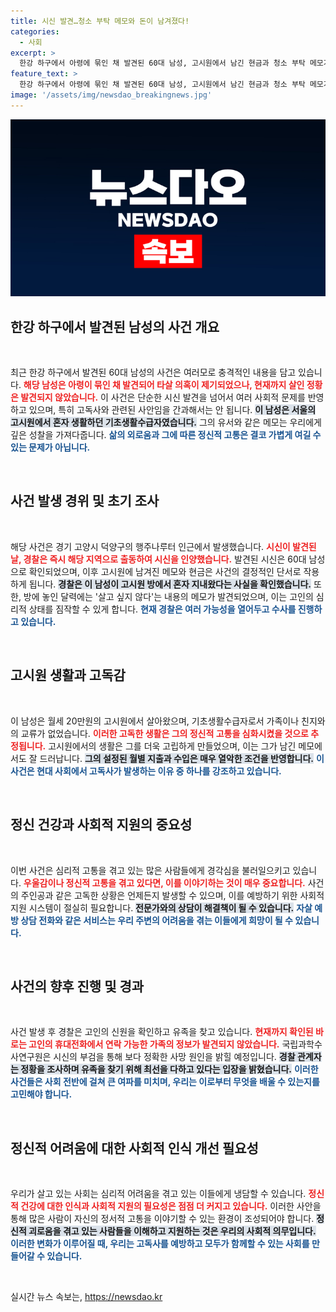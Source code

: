 ```yaml
---
title: 시신 발견…청소 부탁 메모와 돈이 남겨졌다!
categories:
  - 사회
excerpt: >
  한강 하구에서 아령에 묶인 채 발견된 60대 남성, 고시원에서 남긴 현금과 청소 부탁 메모가 충격을 안긴다. 우울증을 앓던 그의 마지막 순간은 과연 어떤 의미를 가지고 있었을까? 경찰은 사망 경위를 조사 중이다.
feature_text: >
  한강 하구에서 아령에 묶인 채 발견된 60대 남성, 고시원에서 남긴 현금과 청소 부탁 메모가 충격을 안긴다. 우울증을 앓던 그의 마지막 순간은 과연 어떤 의미를 가지고 있었을까? 경찰은 사망 경위를 조사 중이다.
image: '/assets/img/newsdao_breakingnews.jpg'
---
```


<p><img src="/assets/img/newsdao_breakingnews.jpg" alt="cryptoinkorea 속보" /></p>

<h2 data-ke-size="size26">한강 하구에서 발견된 남성의 사건 개요</h2>

<p data-ke-size="size16">&nbsp;</p>

<p>최근 한강 하구에서 발견된 60대 남성의 사건은 여러모로 충격적인 내용을 담고 있습니다. <b><span style="color: #ee2323;">해당 남성은 아령이 묶인 채 발견되어 타살 의혹이 제기되었으나, 현재까지 살인 정황은 발견되지 않았습니다.</span></b> 이 사건은 단순한 시신 발견을 넘어서 여러 사회적 문제를 반영하고 있으며, 특히 고독사와 관련된 사안임을 간과해서는 안 됩니다. <b><span style="background-color: #21538527;">이 남성은 서울의 고시원에서 혼자 생활하던 기초생활수급자였습니다.</span></b> 그의 유서와 같은 메모는 우리에게 깊은 성찰을 가져다줍니다. <b><span style="color: #1a5490;">삶의 외로움과 그에 따른 정신적 고통은 결코 가볍게 여길 수 있는 문제가 아닙니다.</span></b></p>

<p data-ke-size="size16">&nbsp;</p>

<h2 data-ke-size="size26">사건 발생 경위 및 초기 조사</h2>

<p data-ke-size="size16">&nbsp;</p>

<p>해당 사건은 경기 고양시 덕양구의 행주나루터 인근에서 발생했습니다. <b><span style="color: #ee2323;">시신이 발견된 날, 경찰은 즉시 해당 지역으로 출동하여 시신을 인양했습니다.</span></b> 발견된 시신은 60대 남성으로 확인되었으며, 이후 고시원에 남겨진 메모와 현금은 사건의 결정적인 단서로 작용하게 됩니다. <b><span style="background-color: #21538527;">경찰은 이 남성이 고시원 방에서 혼자 지내왔다는 사실을 확인했습니다.</span></b> 또한, 방에 놓인 달력에는 '살고 싶지 않다'는 내용의 메모가 발견되었으며, 이는 고인의 심리적 상태를 짐작할 수 있게 합니다. <b><span style="color: #1a5490;">현재 경찰은 여러 가능성을 열어두고 수사를 진행하고 있습니다.</span></b></p>

<p data-ke-size="size16">&nbsp;</p>

<h2 data-ke-size="size26">고시원 생활과 고독감</h2>

<p data-ke-size="size16">&nbsp;</p>

<p>이 남성은 월세 20만원의 고시원에서 살아왔으며, 기초생활수급자로서 가족이나 친지와의 교류가 없었습니다. <b><span style="color: #ee2323;">이러한 고독한 생활은 그의 정신적 고통을 심화시켰을 것으로 추정됩니다.</span></b> 고시원에서의 생활은 그를 더욱 고립하게 만들었으며, 이는 그가 남긴 메모에서도 잘 드러납니다. <b><span style="background-color: #21538527;">그의 설정된 월별 지출과 수입은 매우 열악한 조건을 반영합니다.</span></b> <b><span style="color: #1a5490;">이 사건은 현대 사회에서 고독사가 발생하는 이유 중 하나를 강조하고 있습니다.</span></b></p>

<p data-ke-size="size16">&nbsp;</p>

<h2 data-ke-size="size26">정신 건강과 사회적 지원의 중요성</h2>

<p data-ke-size="size16">&nbsp;</p>

<p>이번 사건은 심리적 고통을 겪고 있는 많은 사람들에게 경각심을 불러일으키고 있습니다. <b><span style="color: #ee2323;">우울감이나 정신적 고통을 겪고 있다면, 이를 이야기하는 것이 매우 중요합니다.</span></b> 사건의 주인공과 같은 고독한 상황은 언제든지 발생할 수 있으며, 이를 예방하기 위한 사회적 지원 시스템이 절실히 필요합니다. <b><span style="background-color: #21538527;">전문가와의 상담이 해결책이 될 수 있습니다.</span></b> <b><span style="color: #1a5490;">자살 예방 상담 전화와 같은 서비스는 우리 주변의 어려움을 겪는 이들에게 희망이 될 수 있습니다.</span></b></p>

<p data-ke-size="size16">&nbsp;</p>

<h2 data-ke-size="size26">사건의 향후 진행 및 경과</h2>

<p data-ke-size="size16">&nbsp;</p>

<p>사건 발생 후 경찰은 고인의 신원을 확인하고 유족을 찾고 있습니다. <b><span style="color: #ee2323;">현재까지 확인된 바로는 고인의 휴대전화에서 연락 가능한 가족의 정보가 발견되지 않았습니다.</span></b> 국립과학수사연구원은 시신의 부검을 통해 보다 정확한 사망 원인을 밝힐 예정입니다. <b><span style="background-color: #21538527;">경찰 관계자는 정황을 조사하며 유족을 찾기 위해 최선을 다하고 있다는 입장을 밝혔습니다.</span></b> <b><span style="color: #1a5490;">이러한 사건들은 사회 전반에 걸쳐 큰 여파를 미치며, 우리는 이로부터 무엇을 배울 수 있는지를 고민해야 합니다.</span></b></p>

<p data-ke-size="size16">&nbsp;</p>

<h2 data-ke-size="size26">정신적 어려움에 대한 사회적 인식 개선 필요성</h2>

<p data-ke-size="size16">&nbsp;</p>

<p>우리가 살고 있는 사회는 심리적 어려움을 겪고 있는 이들에게 냉담할 수 있습니다. <b><span style="color: #ee2323;">정신적 건강에 대한 인식과 사회적 지원의 필요성은 점점 더 커지고 있습니다.</span></b> 이러한 사안을 통해 많은 사람이 자신의 정서적 고통을 이야기할 수 있는 환경이 조성되어야 합니다. <b><span style="background-color: #21538527;">정신적 괴로움을 겪고 있는 사람들을 이해하고 지원하는 것은 우리의 사회적 의무입니다.</span></b> <b><span style="color: #1a5490;">이러한 변화가 이루어질 때, 우리는 고독사를 예방하고 모두가 함께할 수 있는 사회를 만들어갈 수 있습니다.</span></b></p>

<p data-ke-size="size16">&nbsp;</p>
실시간 뉴스 속보는, <a href="https://newsdao.kr" rel="dofollow">https://newsdao.kr</a>


